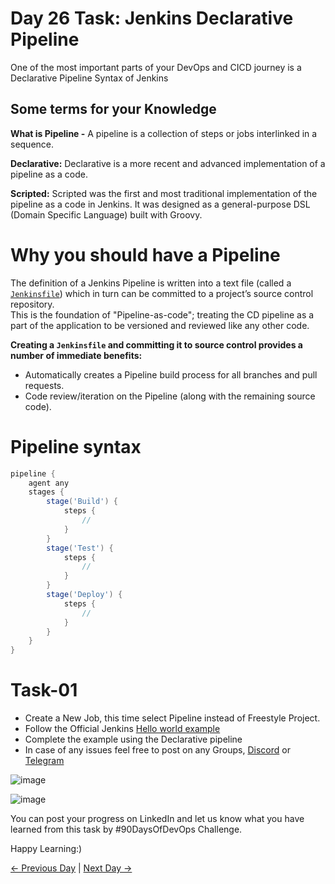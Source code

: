 # Day 26 Task: Jenkins Declarative Pipeline

One of the most important parts of your DevOps and CICD journey is a Declarative Pipeline Syntax of Jenkins

## Some terms for your Knowledge

**What is Pipeline -** A pipeline is a collection of steps or jobs interlinked in a sequence.

**Declarative:** Declarative is a more recent and advanced implementation of a pipeline as a code.

**Scripted:** Scripted was the first and most traditional implementation of the pipeline as a code in Jenkins. It was designed as a general-purpose DSL (Domain Specific Language) built with Groovy.

# Why you should have a Pipeline

The definition of a Jenkins Pipeline is written into a text file (called a [`Jenkinsfile`](https://www.jenkins.io/doc/book/pipeline/jenkinsfile)) which in turn can be committed to a project’s source control repository.  
This is the foundation of "Pipeline-as-code"; treating the CD pipeline as a part of the application to be versioned and reviewed like any other code.

**Creating a `Jenkinsfile` and committing it to source control provides a number of immediate benefits:**

- Automatically creates a Pipeline build process for all branches and pull requests.
- Code review/iteration on the Pipeline (along with the remaining source code).

# Pipeline syntax

```groovy
pipeline {
    agent any
    stages {
        stage('Build') {
            steps {
                //
            }
        }
        stage('Test') {
            steps {
                //
            }
        }
        stage('Deploy') {
            steps {
                //
            }
        }
    }
}
```

# Task-01

- Create a New Job, this time select Pipeline instead of Freestyle Project.
- Follow the Official Jenkins [Hello world example](https://www.jenkins.io/doc/pipeline/tour/hello-world/)
- Complete the example using the Declarative pipeline
- In case of any issues feel free to post on any Groups, [Discord](https://discord.gg/Q6ntmMtH) or [Telegram](https://t.me/trainwithshubham)

![image](https://github.com/kmahendra999/90DaysOfDevOps/assets/9668316/fc40a243-0113-4454-97f9-790c56fe2306)

![image](https://github.com/kmahendra999/90DaysOfDevOps/assets/9668316/777c3730-4420-4c31-8162-b06ee502e727)


You can post your progress on LinkedIn and let us know what you have learned from this task by #90DaysOfDevOps Challenge.

Happy Learning:)

[← Previous Day](../day25/README.md) | [Next Day →](../day27/README.md)
